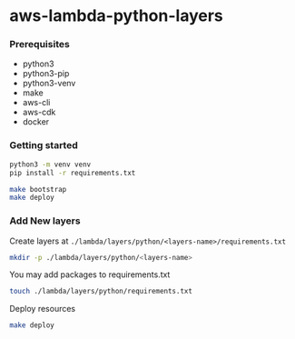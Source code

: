 # aws-lambda-python-layers

### Prerequisites

- python3
- python3-pip
- python3-venv
- make
- aws-cli
- aws-cdk
- docker

### Getting started

```bash
python3 -m venv venv
pip install -r requirements.txt
```

```bash
make bootstrap
make deploy
```

### Add New layers

Create layers at `./lambda/layers/python/<layers-name>/requirements.txt`

```bash
mkdir -p ./lambda/layers/python/<layers-name>
```

You may add packages to requirements.txt

```bash
touch ./lambda/layers/python/requirements.txt
```

Deploy resources

```bash
make deploy
```
